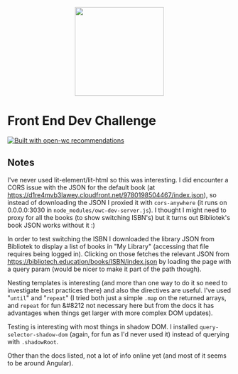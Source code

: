 <p align="center">
  <img width="200" src="https://open-wc.org/hero.png"></img>
</p>

# Front End Dev Challenge

[![Built with open-wc recommendations](https://img.shields.io/badge/built%20with-open--wc-blue.svg)](https://github.com/open-wc)

## Notes


I've never used lit-element/lit-html so this was interesting. I did encounter a CORS issue with the JSON for the
default book (at https://d1re4mvb3lawey.cloudfront.net/9780198504467/index.json), so instead of downloading the JSON I proxied it with <code>cors-anywhere</code> (it runs on 0.0.0.0:3030 in <code>node_modules/owc-dev-server.js</code>). I thought I might need to proxy for all the books (to show switching ISBN's) but it turns out Bibliotek's book JSON works without it :)

In order to test switching the ISBN I downloaded the library JSON from Bibliotek to display a list of books
in "My Library" (accessing that file requires being logged in). Clicking on those fetches the relevant JSON from https://bibliotech.education/books/ISBN/index.json by loading the page with a query param (would be nicer to make it part of the path though).

Nesting templates is interesting (and more than one way to do it so need to investigate best practices there) and also the directives are useful. I've used "<code>until</code>" and "<code>repeat</code>" (I tried both just a simple <code>.map</code> on the returned arrays, and <code>repeat</code> for fun &#8212 not necessary here but from the docs it has advantages when things get larger with more complex DOM updates).

Testing is interesting with most things in shadow DOM. I installed <code>query-selector-shadow-dom</code> (again, for fun as I'd never used it) instead of querying with <code>.shadowRoot</code>.

Other than the docs listed, not a lot of info online yet (and most of it seems to be around Angular).
